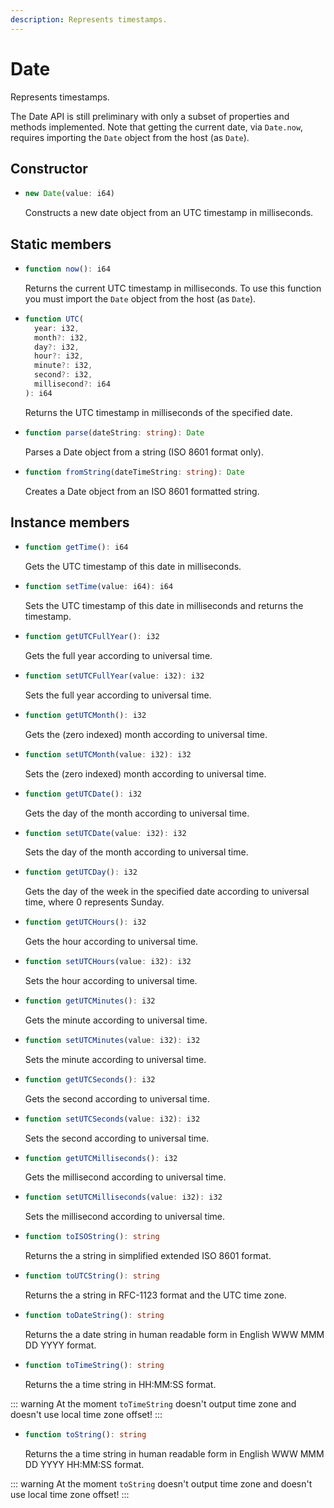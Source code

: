 ```yaml
---
description: Represents timestamps.
---
```


# Date

Represents timestamps.

The Date API is still preliminary with only a subset of properties and methods implemented. Note that getting the current date, via `Date.now`, requires importing the `Date` object from the host \(as `Date`\).

## Constructor

* ```ts
  new Date(value: i64)
  ```
  Constructs a new date object from an UTC timestamp in milliseconds.

## Static members

* ```ts
  function now(): i64
  ```
  Returns the current UTC timestamp in milliseconds. To use this function you must import the `Date` object from the host \(as `Date`\).

* ```ts
  function UTC(
    year: i32,
    month?: i32,
    day?: i32,
    hour?: i32,
    minute?: i32,
    second?: i32,
    millisecond?: i64
  ): i64
  ```
  Returns the UTC timestamp in milliseconds of the specified date.

* ```ts
  function parse(dateString: string): Date
  ```
  Parses a Date object from a string (ISO 8601 format only).

* ```ts
  function fromString(dateTimeString: string): Date
  ```
  Creates a Date object from an ISO 8601 formatted string.

## Instance members

* ```ts
  function getTime(): i64
  ```
  Gets the UTC timestamp of this date in milliseconds.

* ```ts
  function setTime(value: i64): i64
  ```
  Sets the UTC timestamp of this date in milliseconds and returns the timestamp.

* ```ts
  function getUTCFullYear(): i32
  ```
  Gets the full year according to universal time.

* ```ts
  function setUTCFullYear(value: i32): i32
  ```
  Sets the full year according to universal time.

* ```ts
  function getUTCMonth(): i32
  ```
  Gets the (zero indexed) month according to universal time.

* ```ts
  function setUTCMonth(value: i32): i32
  ```
  Sets the (zero indexed) month according to universal time.

* ```ts
  function getUTCDate(): i32
  ```
  Gets the day of the month according to universal time.

* ```ts
  function setUTCDate(value: i32): i32
  ```
  Sets the day of the month according to universal time.

* ```ts
  function getUTCDay(): i32
  ```
  Gets the day of the week in the specified date according to universal time, where 0 represents Sunday.

* ```ts
  function getUTCHours(): i32
  ```
  Gets the hour according to universal time.

* ```ts
  function setUTCHours(value: i32): i32
  ```
  Sets the hour according to universal time.

* ```ts
  function getUTCMinutes(): i32
  ```
  Gets the minute according to universal time.

* ```ts
  function setUTCMinutes(value: i32): i32
  ```
  Sets the minute according to universal time.

* ```ts
  function getUTCSeconds(): i32
  ```
  Gets the second according to universal time.

* ```ts
  function setUTCSeconds(value: i32): i32
  ```
  Sets the second according to universal time.

* ```ts
  function getUTCMilliseconds(): i32
  ```
  Gets the millisecond according to universal time.

* ```ts
  function setUTCMilliseconds(value: i32): i32
  ```
  Sets the millisecond according to universal time.

* ```ts
  function toISOString(): string
  ```
  Returns the a string in simplified extended ISO 8601 format.

* ```ts
  function toUTCString(): string
  ```
  Returns the a string in RFC-1123 format and the UTC time zone.

* ```ts
  function toDateString(): string
  ```
  Returns the a date string in human readable form in English WWW MMM DD YYYY format.

* ```ts
  function toTimeString(): string
  ```
  Returns the a time string in HH:MM:SS format.

::: warning
At the moment `toTimeString` doesn't output time zone and doesn't use local time zone offset!
:::

* ```ts
  function toString(): string
  ```
  Returns the a time string in human readable form in English WWW MMM DD YYYY HH:MM:SS format.

::: warning
At the moment `toString` doesn't output time zone and doesn't use local time zone offset!
:::
